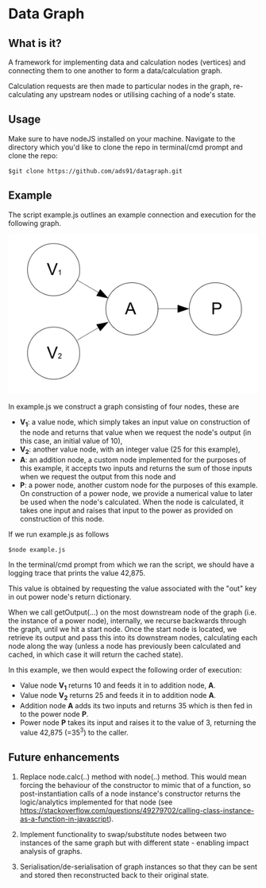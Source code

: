 # Data Graph

## What is it?

A framework for implementing data and calculation nodes (vertices) and connecting them to one another to form a data/calculation graph.

Calculation requests are then made to particular nodes in the graph, re-calculating any upstream nodes or utilising caching of a node's state.

## Usage

Make sure to have nodeJS installed on your machine. Navigate to the directory which you'd like to clone the repo in terminal/cmd prompt and clone the repo:

    $git clone https://github.com/ads91/datagraph.git


## Example

The script example.js outlines an example connection and execution for the following graph.

![Image of Graph](https://github.com/ads91/datagraph/blob/master/images/example.png)

In example.js we construct a graph consisting of four nodes, these are

- **V<sub>1</sub>**: a value node, which simply takes an input value on construction of the node and returns that value when we request the node's output (in this case, an initial value of 10),
- **V<sub>2</sub>**: another value node, with an integer value (25 for this example),
- **A**: an addition node, a custom node implemented for the purposes of this example, it accepts two inputs and returns the sum of those inputs when we request the output from this node and
- **P**: a power node, another custom node for the purposes of this example. On construction of a power node, we provide a numerical value to later be used when the node's calculated. When the node is calculated, it takes one input and raises that input to the power as provided on construction of this node.

If we run example.js as follows

    $node example.js

In the terminal/cmd prompt from which we ran the script, we should have a logging trace that prints the value 42,875.

This value is obtained by requesting the value associated with the "out" key in out power node's return dictionary.

When we call getOutput(...) on the most downstream node of the graph (i.e. the instance of a power node), internally, we recurse backwards through the graph, until we hit a start node. Once the start node is located, we retrieve its output and pass this into its downstream nodes, calculating each node along the way (unless a node has previously been calculated and cached, in which case it will return the cached state).

In this example, we then would expect the following order of execution:

- Value node **V<sub>1</sub>** returns 10 and feeds it in to addition node, **A**.
- Value node **V<sub>2</sub>** returns 25 and feeds it in to addition node **A**. 
- Addition node **A** adds its two inputs and returns 35 which is then fed in to the power node **P**. 
- Power node **P** takes its input and raises it to the value of 3, returning the value 42,875 (=35<sup>3</sup>) to the caller.

## Future enhancements

1. Replace node.calc(..) method with node(..) method. This would mean forcing the behaviour of the constructor to mimic that of a function, so post-instantiation calls of a node instance's constructor returns the logic/analytics implemented for that node (see https://stackoverflow.com/questions/49279702/calling-class-instance-as-a-function-in-javascript).

2. Implement functionality to swap/substitute nodes between two instances of the same graph but with different state - enabling impact analysis of graphs.

3. Serialisation/de-serialisation of graph instances so that they can be sent and stored then reconstructed back to their original state.
